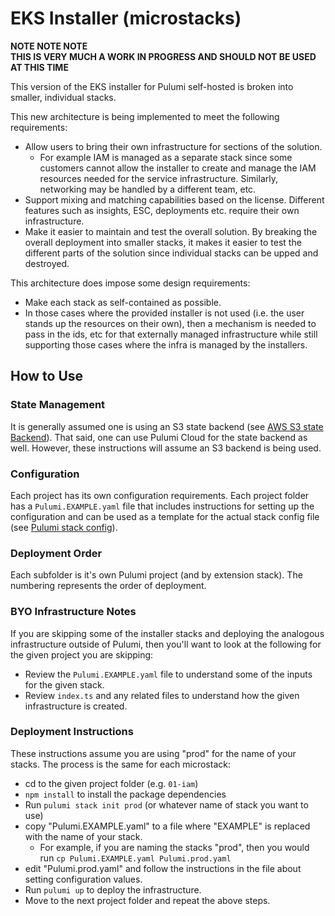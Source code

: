 # EKS Installer (microstacks)

**NOTE NOTE NOTE**   
**THIS IS VERY MUCH A WORK IN PROGRESS AND SHOULD NOT BE USED AT THIS TIME**

This version of the EKS installer for Pulumi self-hosted is broken into smaller, individual stacks.

This new architecture is being implemented to meet the following requirements:
- Allow users to bring their own infrastructure for sections of the solution. 
  - For example IAM is managed as a separate stack since some customers cannot allow the installer to create and manage the IAM resources needed for the service infrastructure. Similarly, networking may be handled by a different team, etc.
- Support mixing and matching capabilities based on the license. Different features such as insights, ESC, deployments etc. require their own infrastructure. 
- Make it easier to maintain and test the overall solution. By breaking the overall deployment into smaller stacks, it makes it easier to test the different parts of the solution since individual stacks can be upped and destroyed. 

This architecture does impose some design requirements:
- Make each stack as self-contained as possible.
- In those cases where the provided installer is not used (i.e. the user stands up the resources on their own), then a mechanism is needed to pass in the ids, etc for that externally managed infrastructure while still supporting those cases where the infra is managed by the installers.

## How to Use

### State Management

It is generally assumed one is using an S3 state backend (see [AWS S3 state Backend](https://www.pulumi.com/docs/iac/concepts/state-and-backends/#aws-s3)). That said, one can use Pulumi Cloud for the state backend as well. However, these instructions will assume an S3 backend is being used.

### Configuration

Each project has its own configuration requirements. Each project folder has a `Pulumi.EXAMPLE.yaml` file that includes instructions for setting up the configuration and can be used as a template for the actual stack config file (see [Pulumi stack config](https://www.pulumi.com/docs/iac/concepts/config/)). 

### Deployment Order

Each subfolder is it's own Pulumi project (and by extension stack). The numbering represents the order of deployment. 

### BYO Infrastructure Notes

If you are skipping some of the installer stacks and deploying the analogous infrastructure outside of Pulumi, then you'll want to look at the following for the given project you are skipping:
- Review the `Pulumi.EXAMPLE.yaml` file to understand some of the inputs for the given stack.
- Review `index.ts` and any related files to understand how the given infrastructure is created.

### Deployment Instructions

These instructions assume you are using "prod" for the name of your stacks.
The process is the same for each microstack:
- cd to the given project folder (e.g. `01-iam`)
- `npm install` to install the package dependencies
- Run `pulumi stack init prod` (or whatever name of stack you want to use)
- copy "Pulumi.EXAMPLE.yaml" to a file where "EXAMPLE" is replaced with the name of your stack.
  - For example, if you are naming the stacks "prod", then you would run `cp Pulumi.EXAMPLE.yaml Pulumi.prod.yaml`
- edit "Pulumi.prod.yaml" and follow the instructions in the file about setting configuration values.
- Run `pulumi up` to deploy the infrastructure.
- Move to the next project folder and repeat the above steps.


